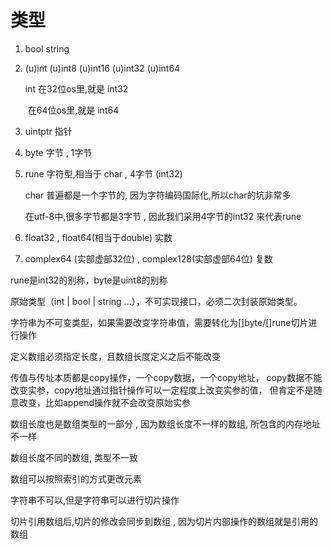 # 类型

1. bool string

2. (u)int (u)int8 (u)int16 (u)int32 (u)int64

   int 在32位os里,就是 int32

   ​    在64位os里,就是 int64

3. uintptr 指针

4. byte 字节 , 1字节

5. rune 字符型,相当于 char , 4字节 (int32)

   char 普遍都是一个字节的, 因为字符编码国际化,所以char的坑非常多

   在utf-8中,很多字节都是3字节 , 因此我们采用4字节的int32 来代表rune

6. float32 , float64(相当于double)  实数

7. complex64 (实部虚部32位) , complex128(实部虚部64位) 复数



rune是int32的别称，byte是uint8的别称

原始类型（int | bool | string ...），不可实现接口，必须二次封装原始类型。



字符串为不可变类型，如果需要改变字符串值，需要转化为[]byte/[]rune切片进行操作

定义数组必须指定长度，且数组长度定义之后不能改变

传值与传址本质都是copy操作，一个copy数据，一个copy地址， copy数据不能改变实参，copy地址通过指针操作可以一定程度上改变实参的值， 但肯定不是随意改变，比如append操作就不会改变原始实参



数组长度也是数组类型的一部分 , 因为数组长度不一样的数组, 所包含的内存地址不一样

数组长度不同的数组, 类型不一致

数组可以按照索引的方式更改元素

字符串不可以,但是字符串可以进行切片操作

切片引用数组后,切片的修改会同步到数组 , 因为切片内部操作的数组就是引用的数组

